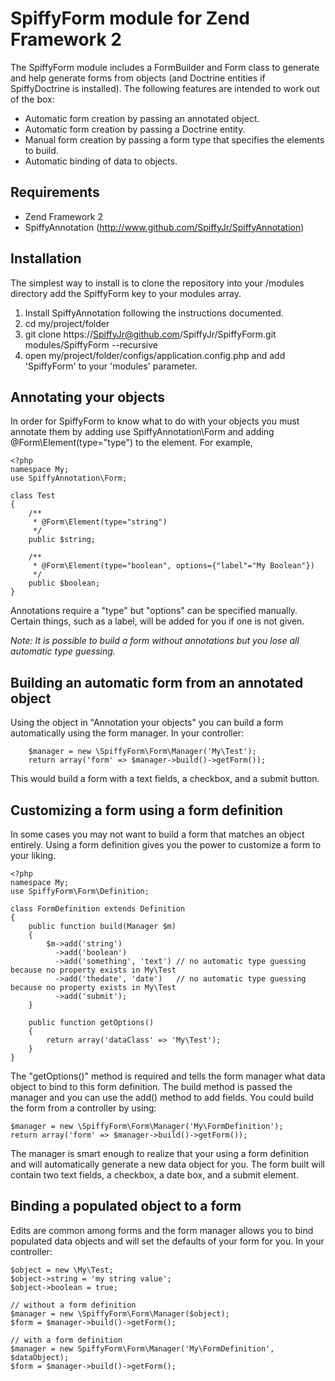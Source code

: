 # SpiffyForm module for Zend Framework 2
The SpiffyForm module includes a FormBuilder and Form class to generate and help generate forms
from objects (and Doctrine entities if SpiffyDoctrine is installed). The following features are 
intended to work out of the box: 

  - Automatic form creation by passing an annotated object.
  - Automatic form creation by passing a Doctrine entity.
  - Manual form creation by passing a form type that specifies the elements to build.
  - Automatic binding of data to objects.
 
## Requirements
  - Zend Framework 2
  - SpiffyAnnotation (http://www.github.com/SpiffyJr/SpiffyAnnotation)
 
## Installation
The simplest way to install is to clone the repository into your /modules directory add the 
SpiffyForm key to your modules array.

  1. Install SpiffyAnnotation following the instructions documented.
  2. cd my/project/folder
  3. git clone https://SpiffyJr@github.com/SpiffyJr/SpiffyForm.git modules/SpiffyForm --recursive
  4. open my/project/folder/configs/application.config.php and add 'SpiffyForm' to your 'modules' parameter.
  
## Annotating your objects
In order for SpiffyForm to know what to do with your objects you must annotate them by adding
use SpiffyAnnotation\Form and adding @Form\Element(type="type") to the element. For example,

    <?php
    namespace My;
    use SpiffyAnnotation\Form;
    
    class Test
    {
        /**
         * @Form\Element(type="string")
         */
        public $string;
        
        /**
         * @Form\Element(type="boolean", options={"label"="My Boolean"})
         */
        public $boolean;
    }
    
Annotations require a "type" but "options" can be specified manually. Certain things, such as a label,
will be added for you if one is not given.

*Note: It is possible to build a form without annotations but you lose all automatic type guessing.*

## Building an automatic form from an annotated object
Using the object in "Annotation your objects" you can build a form automatically using the form 
manager. In your controller:

        $manager = new \SpiffyForm\Form\Manager('My\Test');
        return array('form' => $manager->build()->getForm());

This would build a form with a text fields, a checkbox, and a submit button.

## Customizing a form using a form definition
In some cases you may not want to build a form that matches an object entirely. Using a form definition
gives you the power to customize a form to your liking.

    <?php
    namespace My;
    use SpiffyForm\Form\Definition;
    
    class FormDefinition extends Definition
    {
        public function build(Manager $m)
        {
            $m->add('string')
              ->add('boolean')
              ->add('something', 'text') // no automatic type guessing because no property exists in My\Test
              ->add('thedate', 'date')   // no automatic type guessing because no property exists in My\Test
              ->add('submit');
        }
        
        public function getOptions()
        {
            return array('dataClass' => 'My\Test');
        }
    }
    
The "getOptions()" method is required and tells the form manager what data object to bind to this
form definition. The build method is passed the manager and you can use the add() method to add fields.
You could build the form from a controller by using:

    $manager = new \SpiffyForm\Form\Manager('My\FormDefinition');
    return array('form' => $manager->build()->getForm());
    
The manager is smart enough to realize that your using a form definition and will automatically generate
a new data object for you. The form built will contain two text fields, a checkbox, a date box, and
a submit element.

## Binding a populated object to a form
Edits are common among forms and the form manager allows you to bind populated data objects and will
set the defaults of your form for you. In your controller:

    $object = new \My\Test;
    $object->string = 'my string value';
    $object->boolean = true;

    // without a form definition    
    $manager = new \SpiffyForm\Form\Manager($object);
    $form = $manager->build()->getForm();
    
    // with a form definition
    $manager = new SpiffyForm\Form\Manager('My\FormDefinition', $dataObject);
    $form = $manager->build()->getForm();

